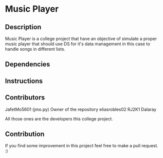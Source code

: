 # Music Player

## Description
Music Player is a college project that have an objective of simulate a proper music player that should use DS for it's data management in this case to handle songs in different lists.

## Dependencies

## Instructions

## Contributors
JafetMo5601 (jmo.py) Owner of the repository
eliasrobles02 
RJ2K1
Dalaray 

All those ones are the developers this college project.

## Contribution

If you find some improvement in this project feel free to make a pull request. :)
